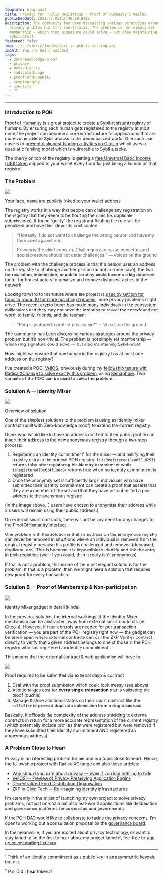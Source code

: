 ```yaml
---
template: blog-post
title: Privacy for Public Registries - Proof Of Humanity x VeilOS
publishedDate: 2021-05-05T15:40:20.911Z
description: The community has been discussing various strategies around the
  privacy problem but it's non-trivial. The problem is not simply set
  membership - which ring signature could solve - but also maintaining
  Sybil-proof.
featured: false
img: ../../static/images/girl-in-public-staring.png
imgAlt: You are being watched
tags:
  - zero-knowledge-proof
  - privacy
  - data-dignity
  - radicalxchange
  - proof-of-humanity
  - cryptography
  - identity
  - ""
---
```

- - -

### Introduction to POH

[Proof of Humanity](https://www.proofofhumanity.id/) is a great project to create a Sybil-resistant registry of humans. By ensuring each human gets registered to the registry at most once, the project can become a core infrastructure for applications that are more vulnerable to Sybil attacks in the decentralized world. One such use case is to [prevent dishonest funding activities on Gitcoin](https://twitter.com/JimmyRagosa/status/1389604000635424769) which uses a quadratic funding model which is vulnerable to Sybil attacks.

The cherry on top of the registry is getting a [free Universal Basic Income (UBI) token](https://blog.kleros.io/introducing-ubi-universal-basic-income-for-humans/) dripped to your wallet every hour for just being a human on that registry!

### The Problem

![](../../static/images/proof-of-humanity-app.png)

Your face, name are publicly linked to your wallet address

The registry works in a way that people can challenge any registration on the registry that they deem to be flouting the rules (ie. duplicate submissions). If found “guilty” the registrant flouting the rule will be penalized and have their deposits confiscated.

> “Honestly, I do not want to challenge the wrong person and have my face used against me.
>
> Privacy is the chief concern. Challenges can cause vendettas and social pressure should not deter challenges.” — Voices on the ground

The problem with the challenge process is that if a person uses an address on the registry to challenge another person (or bot in some case), the fear for retaliation, intimidation, or public scrutiny could become a big deterrent factor for honest actors to penalize and remove dishonest actors in the network.

Looking forward to the future where the project is [used by Gitcoin for funding round 10 for more matching bonuses](https://twitter.com/JimmyRagosa/status/1389604000635424769), more privacy problems might arise. The recent crypto boom has made many individuals in the ecosystem millionaires and they may not have the intention to reveal their newfound net worth to family, friends, and the taxman!

> “Ring signatures to protect privacy sir?” — Voices on the ground

The community has been discussing various strategies around the privacy problem but it's non-trivial. The problem is not simply set membership — which ring signature could solve — but also maintaining Sybil-proof.

How might we ensure that one human in the registry has at most one address on the registry?

I’ve created a POC, [VeilOS](https://veilos.io/), previously during my [fellowship tenure with RadicalXChange to solve exactly this problem](https://www.radicalxchange.org/fellowship/veilos/), using [Semaphore](https://semaphore.appliedzkp.org/). Two variants of the POC can be used to solve the problem:

### Solution A — Identity Mixer

![](../../static/images/anonymous-registry-identity-mixer.png)

Overview of solution

One of the simplest solutions to the problem is using an identity mixer contract (built with Zero-knowledge proof) to extend the current registry.

Users who would like to have an address not tied to their public profile can insert their address to the new anonymous registry through a two-step process:

1. Registering an identity commitment¹ for the mixer — and nullifying their registry entry in the original POH registry. Ie `isRegistered(0x403E…0253)` returns false after registering his identity commitment while `isRegistered(0x634f…80c0)` returns true when no identity commitment is registered.
2. Once the anonymity set is sufficiently large, individuals who have submitted their identity commitment can create a proof that asserts that they are a member of the set and that they have not submitted a prior address to the anonymous registry.

(In the image above, 3 users have chosen to anonymize their address while 2 users will remain using their public address.)

On external smart contracts, there will not be any need for any changes to the [ProofOfHumanity Interface](https://github.com/Proof-Of-Humanity/Proof-Of-Humanity/blob/master/contracts/ProofOfHumanityProxy.sol#L12).

One problem with this solution is that an address on the anonymous registry can never be removed in situations where an individual is removed from the original registry because his profile is challenged and removed (deceased, duplicate, etc). This is because it is impossible to identify and link the entry in both registries (well if you could, then it really isn't anonymous).

If that is not a problem, this is one of the most elegant solutions for the problem. If that is a problem, then we might need a solution that requires new proof for every transaction.

### Solution B — Proof of Membership & Non-participation

![](../../static/images/identity-mixer-detailed.png)

Identity Mixer gadget in detail (kinda)

In the previous solution, the internal workings of the Identity Mixer mechanism can be abstracted away from external smart contracts (ie Gitcoin). However, if finer controls are needed for per-transaction verification — you are part of the POH registry right now — the gadget can be taken apart where external contracts can call the ZKP Verifier contract directly to verify that a given address belongs to one of those in the POH registry who has registered an identity commitment.

This means that the external contract & web application will have to:

![](../../static/images/sample-snark-proof-veilos.png)

Proof required to be submitted via external dapp & contract

1. Deal with the proof submission which could look messy (see above)
2. Additional gas cost for **every single transaction** that is validating the proof (ouchie)
3. Manage & store additional states on their smart contract like the `nullifier` to prevent duplicate submission from a single address

Basically, it offloads the complexity of the address shielding to external contracts in return for a more accurate representation of the current registry (which potentially include profiles that were registered but were removed if they have submitted their identity commitment AND registered an anonymous address)

### A Problem Close to Heart

Privacy is an interesting problem for me and is a topic close to heart. Hence, the fellowship project with RadicalXChange and also these articles:

* [Why should you care about privacy — even if you had nothing to hide](https://geek.sg/blog/why-should-you-care-about-privacy%E2%80%8A-%E2%80%8Aeven-if-you-had-nothing-to%C2%A0hide)
* [VeilOS — Preview of Privacy Preserving Application Engine](https://geek.sg/blog/veilos-preview-of-privacy-preserving-application-engine)
* [Decentralized Food Distribution Organisation](https://geek.sg/blog/decentralized-food-distribution-organisation)
* [ZKP in Civic Tech — Re-imagining Identity Infrastructures](https://geek.sg/blog/zkp-in-civic-tech%E2%80%8A-%E2%80%8Are-imagining-identity-infrastructures)

I’m currently in the midst of launching my own project to solve privacy problems, not just on-chain but also real-world applications like deliberation and governance platforms for corporates and governments.

If the POH DAO would like to collaborate to tackle the privacy concerns, I’m open to working out a consultation proposal on the [governance board](https://gov.proofofhumanity.id/).

In the meanwhile, if you are excited about privacy technology, or want to stay tuned to be the first to hear about my project launch², feel free to [sign up on my mailing list here](https://geek.us2.list-manage.com/subscribe?u=bfcc21792349f4f0eaff4a2a3&id=694896a0df).

- - -

¹ Think of an identity commitment as a public key in an asymmetric keypair, but not.

² P.s. Did I hear tokens?